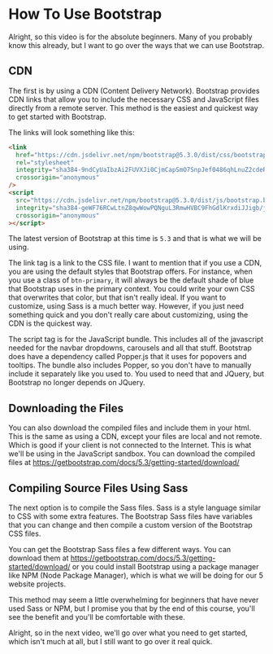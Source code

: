 # How To Use Bootstrap

Alright, so this video is for the absolute beginners. Many of you probably know this already, but I want to go over the ways that we can use Bootstrap.

## CDN

The first is by using a CDN (Content Delivery Network). Bootstrap provides CDN links that allow you to include the necessary CSS and JavaScript files directly from a remote server. This method is the easiest and quickest way to get started with Bootstrap.

The links will look something like this:

```html
<link
  href="https://cdn.jsdelivr.net/npm/bootstrap@5.3.0/dist/css/bootstrap.min.css"
  rel="stylesheet"
  integrity="sha384-9ndCyUaIbzAi2FUVXJi0CjmCapSmO7SnpJef0486qhLnuZ2cdeRhO02iuK6FUUVM"
  crossorigin="anonymous"
/>
<script
  src="https://cdn.jsdelivr.net/npm/bootstrap@5.3.0/dist/js/bootstrap.bundle.min.js"
  integrity="sha384-geWF76RCwLtnZ8qwWowPQNguL3RmwHVBC9FhGdlKrxdiJJigb/j/68SIy3Te4Bkz"
  crossorigin="anonymous"
></script>
```

The latest version of Bootstrap at this time is `5.3` and that is what we will be using.

The link tag is a link to the CSS file. I want to mention that if you use a CDN, you are using the default styles that Bootstrap offers. For instance, when you use a class of `btn-primary`, it will always be the default shade of blue that Bootstrap uses in the primary context. You could write your own CSS that overwrites that color, but that isn't really ideal. If you want to customize, using Sass is a much better way. However, if you just need something quick and you don't really care about customizing, using the CDN is the quickest way.

The script tag is for the JavaScript bundle. This includes all of the javascript needed for the navbar dropdowns, carousels and all that stuff. Bootstrap does have a dependency called Popper.js that it uses for popovers and tooltips. The bundle also includes Popper, so you don't have to manually include it separately like you used to. You used to need that and JQuery, but Bootstrap no longer depends on JQuery.

## Downloading the Files

You can also download the compiled files and include them in your html. This is the same as using a CDN, except your files are local and not remote. Which is good if your client is not connected to the Internet. This is what we'll be using in the JavaScript sandbox. You can download the compiled files at https://getbootstrap.com/docs/5.3/getting-started/download/

## Compiling Source Files Using Sass

The next option is to compile the Sass files. Sass is a style language similar to CSS with some extra features. The Bootstrap Sass files have variables that you can change and then compile a custom version of the Bootstrap CSS files.

You can get the Bootstrap Sass files a few different ways. You can download them at https://getbootstrap.com/docs/5.3/getting-started/download/ or you could install Bootstrap using a package manager like NPM (Node Package Manager), which is what we will be doing for our 5 website projects.

This method may seem a little overwhelming for beginners that have never used Sass or NPM, but I promise you that by the end of this course, you'll see the benefit and you'll be comfortable with these.

Alright, so in the next video, we'll go over what you need to get started, which isn't much at all, but I still want to go over it real quick.
